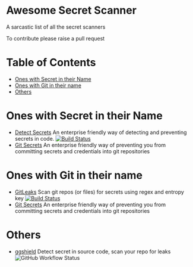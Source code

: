 # Awesome Secret Scanner
A sarcastic list of all the secret scanners

To contribute please raise a pull request

# Table of Contents

* [Ones with Secret in their Name](#ones-with-secret-in-their-name)
* [Ones with Git in their name](#ones-with-git-in-their-name)
* [Others](#others)

# Ones with Secret in their Name

* [Detect Secrets](https://github.com/Yelp/detect-secrets) An enterprise friendly way of detecting and preventing secrets in code.  [![Build Status](https://travis-ci.com/Yelp/detect-secrets.svg?branch=master)](https://travis-ci.com/Yelp/detect-secrets)
* [Git Secrets](https://github.com/awslabs/git-secrets) An enterprise friendly way of preventing you from committing secrets and credentials into git repositories

# Ones with Git in their name

* [GitLeaks](https://github.com/zricethezav/gitleaks) Scan git repos (or files) for secrets using regex and entropy key [![Build Status](https://github.com/zricethezav/gitleaks/actions/workflows/test.yml/badge.svg)](https://github.com/zricethezav/gitleaks/actions/workflows/test.yml)
* [Git Secrets](https://github.com/awslabs/git-secrets) An enterprise friendly way of preventing you from committing secrets and credentials into git repositories

# Others

* [ggshield](https://github.com/GitGuardian/ggshield) Detect secret in source code, scan your repo for leaks ![GitHub Workflow Status](https://img.shields.io/github/workflow/status/GitGuardian/ggshield/Application%20Main%20Branch?style=for-the-badge)
